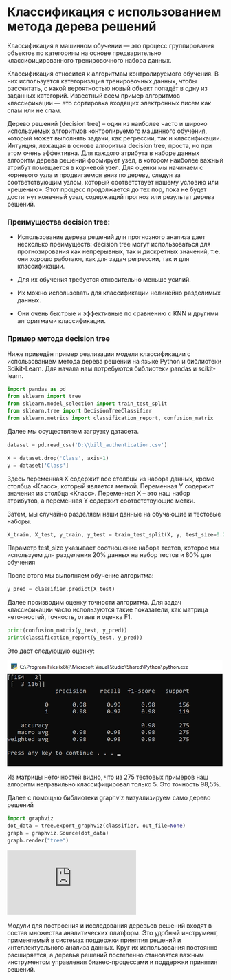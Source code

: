 # Классификация с использованием метода дерева решений
Классификация в машинном обучении — это процесс группирования объектов по категориям на основе предварительно классифицированного тренировочного набора данных.

Классификация относится к алгоритмам контролируемого обучения. В них используется категоризация тренировочных данных, чтобы рассчитать, с какой вероятностью новый объект попадёт в одну из заданных категорий. Известный всем пример алгоритмов классификации — это сортировка входящих электронных писем как спам или не спам. 

Дерево решений (decision tree) – один из наиболее часто и широко используемых алгоритмов контролируемого машинного обучения, который может выполнять задачи, как регрессии, так и классификации. Интуиция, лежащая в основе алгоритма decision tree, проста, но при этом очень эффективна. Для каждого атрибута в наборе данных алгоритм дерева решений формирует узел, в котором наиболее важный атрибут помещается в корневой узел. Для оценки мы начинаем с корневого узла и продвигаемся вниз по дереву, следуя за соответствующим узлом, который соответствует нашему условию или «решению». Этот процесс продолжается до тех пор, пока не будет достигнут конечный узел, содержащий прогноз или результат дерева решений.

### Преимущества decision tree:

* Использование дерева решений для прогнозного анализа дает несколько преимуществ: decision tree могут использоваться для прогнозирования как непрерывных, так и дискретных значений, т.е. они хорошо работают, как для задач регрессии, так и для классификации. 

* Для их обучения требуется относительно меньше усилий.

* Их можно использовать для классификации нелинейно разделимых данных. 

* Они очень быстрые и эффективные по сравнению с KNN и другими алгоритмами классификации.

### Пример метода decision tree

Ниже приведён пример реализации модели классификации с использованием метода дерева решений на языке Python и библиотеки Scikit-Learn. Для начала нам потребуются библиотеки pandas и scikit-learn.

```python
import pandas as pd
from sklearn import tree
from sklearn.model_selection import train_test_split
from sklearn.tree import DecisionTreeClassifier
from sklearn.metrics import classification_report, confusion_matrix
```
Далее мы осуществляем загрузку датасета.

```python
dataset = pd.read_csv('D:\\bill_authentication.csv')
```
```python
X = dataset.drop('Class', axis=1)
y = dataset['Class']
```

Здесь переменная X содержит все столбцы из набора данных, кроме столбца «Класс», который является меткой. Переменная Y содержит значения из столбца «Класс». Переменная X – это наш набор атрибутов, а переменная Y содержит соответствующие метки.

Затем, мы случайно разделяем наши данные на обучающие и тестовые наборы.

```python
X_train, X_test, y_train, y_test = train_test_split(X, y, test_size=0.20)
```

Параметр test_size указывает соотношение набора тестов, которое мы используем для разделения 20% данных на набор тестов и 80% для обучения

После этого мы выполняем обучение алгоритма:

```python
y_pred = classifier.predict(X_test)
```

Далее производим оценку точности алгоритма. Для задач классификации часто используются такие показатели, как матрица неточностей, точность, отзыв и оценка F1.

```python
print(confusion_matrix(y_test, y_pred))
print(classification_report(y_test, y_pred))
```

Это даст следующую оценку:

![Рисунок 1](https://github.com/todaystudio/LabTree/blob/main/%D0%A1%D0%BA%D1%80%D0%B8%D0%BD%D1%88%D0%BE%D1%82%201.jpg "Рисунок 1")

Из матрицы неточностей видно, что из 275 тестовых примеров наш алгоритм неправильно классифицировал только 5. Это точность 98,5%.

Далее с помощью библиотеки graphviz визуализируем само дерево решений

```python
import graphviz 
dot_data = tree.export_graphviz(classifier, out_file=None) 
graph = graphviz.Source(dot_data) 
graph.render("tree")
```

![Рисунок 2](https://github.com/todaystudio/LabTree/blob/main/tree.pdf "Рисунок 2")

Модули для построения и исследования деревьев решений входят в состав множества аналитических платформ. Это удобный инструмент, применяемый в системах поддержки принятия решений и интеллектуального анализа данных. Круг их использования постоянно расширяется, а деревья решений постепенно становятся важным инструментом управления бизнес-процессами и поддержки принятия решений.